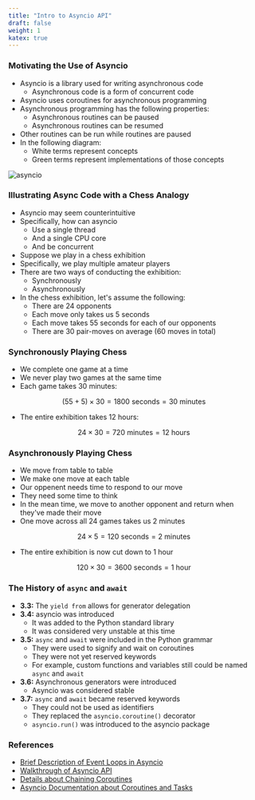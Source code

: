 ```yaml
---
title: "Intro to Asyncio API"
draft: false
weight: 1
katex: true
---
```


### Motivating the Use of Asyncio
- Asyncio is a library used for writing asynchronous code
	- Asynchronous code is a form of concurrent code
- Asyncio uses coroutines for asynchronous programming
- Asynchronous programming has the following properties:
	- Asynchronous routines can be paused
	- Asynchronous routines can be resumed
- Other routines can be run while routines are paused
- In the following diagram:
	- White terms represent concepts
	- Green terms represent implementations of those concepts

![asyncio](/img/asyncio.png)

### Illustrating Async Code with a Chess Analogy
- Asyncio may seem counterintuitive
- Specifically, how can asyncio
	- Use a single thread
	- And a single CPU core
	- And be concurrent
- Suppose we play in a chess exhibition
- Specifically, we play multiple amateur players
- There are two ways of conducting the exhibition:
	- Synchronously
	- Asynchronously
- In the chess exhibition, let's assume the following:
	- There are $24$ opponents
	- Each move only takes us $5$ seconds
	- Each move takes $55$ seconds for each of our opponents
	- There are $30$ pair-moves on average ($60$ moves in total)

### Synchronously Playing Chess
- We complete one game at a time
- We never play two games at the same time
- Each game takes $30$ minutes:

$$ (55+5) \times 30 = 1800 \text{ seconds} = 30 \text{ minutes} $$

- The entire exhibition takes $12$ hours:

$$ 24 \times 30 = 720 \text{ minutes} = 12 \text{ hours} $$

### Asynchronously Playing Chess
- We move from table to table
- We make one move at each table
- Our oppenent needs time to respond to our move
- They need some time to think
- In the mean time, we move to another opponent and return when they've made their move
- One move across all $24$ games takes us $2$ minutes

$$ 24 \times 5 = 120 \text{ seconds} = 2 \text{ minutes} $$

- The entire exhibition is now cut down to $1$ hour

$$ 120 \times 30 = 3600 \text{ seconds} = 1 \text{ hour} $$

### The History of `async` and `await`
- **3.3:** The `yield from` allows for generator delegation
- **3.4:** asyncio was introduced
	- It was added to the Python standard library
	- It was considered very unstable at this time
- **3.5:** `async` and `await` were included in the Python grammar
	- They were used to signify and wait on coroutines
	- They were not yet reserved keywords
	- For example, custom functions and variables still could be named `async` and `await`
- **3.6:** Asynchronous generators were introduced
	- Asyncio was considered stable
- **3.7:** `async` and `await` became reserved keywords
	- They could not be used as identifiers
	- They replaced the `asyncio.coroutine()` decorator
	- `asyncio.run()` was introduced to the asyncio package

### References
- [Brief Description of Event Loops in Asyncio](https://realpython.com/python-concurrency/#asyncio-version)
- [Walkthrough of Asyncio API](https://www.integralist.co.uk/posts/python-asyncio/)
- [Details about Chaining Coroutines](https://python.readthedocs.io/fr/latest/library/asyncio-task.html#example-chain-coroutines)
- [Asyncio Documentation about Coroutines and Tasks](https://docs.python.org/3/library/asyncio-task.html)
